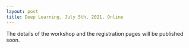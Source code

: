 ```yaml
---
layout: post
title: Deep Learning, July 5th, 2021, Online
---
```

The details of the workshop and the registration pages will be published soon.
